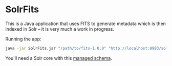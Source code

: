 # SolrFits

This is a Java application that uses FITS to generate metadata which is then indexed in Solr – it 
is very much a work in progress. 

Running the app:

```bash
java -jar SolrFits.jar "/path/to/fits-1.0.0" "http://localhost:8983/solr/fits" "/path/to/be/analyzed"
```

You'll need a Solr core with this <a href="https://gist.github.com/little9/aaa4d0984afd362691ed3967544c980c">managed schema</a>.
